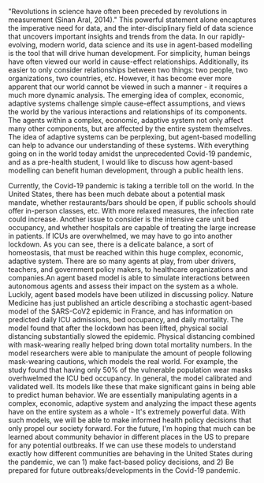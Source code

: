 "Revolutions in science have often been preceded by revolutions in measurement (Sinan Aral, 2014)." This powerful statement alone encaptures the imperative need for data, and the inter-disciplinary field of data science that uncovers important insights and trends from the data. In our rapidly-evolving, modern world, data science and its use in agent-based modelling is the tool that will drive human development. For simplicity, human beings have often viewed our world in cause-effect relationships. Additionally, its easier to only consider relationships between two things: two people, two organizations, two countries, etc. However, it has become ever more apparent that our world cannot be viewed in such a manner - it requires a much more dynamic analysis. The emerging idea of complex, economic, adaptive systems challenge simple cause-effect assumptions, and views the world by the various interactions and relationships of its components. The agents within a complex, economic, adaptive system not only affect many other components, but are affected by the entire system themselves. The idea of adaptive systems can be perplexing, but agent-based modelling can help to advance our understanding of these systems. With everything going on in the world today amidst the unprecedented Covid-19 pandemic, and as a pre-health student, I would like to discuss how agent-based modelling can benefit human development, through a public health lens.

Currently, the Covid-19 pandemic is taking a terrible toll on the world. In the United States, there has been much debate about a potential mask mandate, whether restaurants/bars should be open, if public schools should offer in-person classes, etc. With more relaxed measures, the infection rate could increase. Another issue to consider is the intensive care unit bed occupancy, and whether hospitals are capable of treating the large increase in patients. If ICUs are overwhelmed, we may have to go into another lockdown. As you can see, there is a delicate balance, a sort of homeostasis, that must be reached within this huge complex, economic, adaptive system. There are so many agents at play, from uber drivers, teachers, and government policy makers, to healthcare organizations and companies.An agent based model is able to simulate interactions between autonomous agents and assess their impact on the system as a whole. Luckily, agent based models have been utilized in discussing policy. Nature Medicine has just published an article describing a stochastic agent-based model of the SARS-CoV2 epidemic in France, and has information on predicted daily ICU admissions, bed occupancy, and daily mortality. The model found that after the lockdown has been lifted, physical social distancing substantially slowed the epidemic. Physical distancing combined with mask-wearing really helped bring down total mortality numbers. In the model researchers were able to manipulate the amount of people following mask-wearing cautions, which models the real world. For example, the study found that having only 50% of the vulnerable population wear masks overhwelmed the ICU bed occupancy. In general, the model calibrated and validated well. Its models like these that make significant gains in being able to predict human behavior. We are essentially manipulating agents in a complex, economic, adaptive system and analyzing the impact these agents have on the entire system as a whole - It's extremely powerful data. With such models, we will be able to make informed health policy decisions that only propel our society forward. For the future, I'm hoping that much can be learned about community behavior in different places in the US to prepare for any potential outbreaks. If we can use these models to understand exactly how different communities are behaving in the United States during the pandemic, we can 1) make fact-based policy decisions, and 2) Be prepared for future outbreaks/developments in the Covid-19 pandemic.


